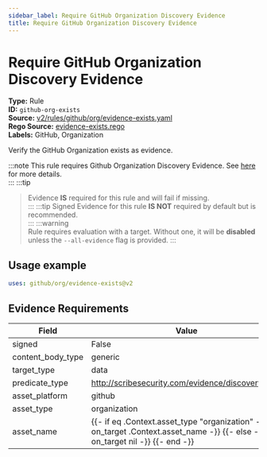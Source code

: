 ```yaml
---
sidebar_label: Require GitHub Organization Discovery Evidence
title: Require GitHub Organization Discovery Evidence
---  
```

# Require GitHub Organization Discovery Evidence  
**Type:** Rule  
**ID:** `github-org-exists`  
**Source:** [v2/rules/github/org/evidence-exists.yaml](https://github.com/scribe-public/sample-policies/blob/main/v2/rules/github/org/evidence-exists.yaml)  
**Rego Source:** [evidence-exists.rego](https://github.com/scribe-public/sample-policies/blob/main/v2/rules/github/org/evidence-exists.rego)  
**Labels:** GitHub, Organization  

Verify the GitHub Organization exists as evidence.

:::note 
This rule requires Github Organization Discovery Evidence. See [here](/docs/platforms/discover#github-discovery) for more details.  
::: 
:::tip 
> Evidence **IS** required for this rule and will fail if missing.  
::: 
:::tip 
Signed Evidence for this rule **IS NOT** required by default but is recommended.  
::: 
:::warning  
Rule requires evaluation with a target. Without one, it will be **disabled** unless the `--all-evidence` flag is provided.
::: 

## Usage example

```yaml
uses: github/org/evidence-exists@v2
```

## Evidence Requirements  
| Field | Value |
|-------|-------|
| signed | False |
| content_body_type | generic |
| target_type | data |
| predicate_type | http://scribesecurity.com/evidence/discovery/v0.1 |
| asset_platform | github |
| asset_type | organization |
| asset_name | {{- if eq .Context.asset_type "organization" -}} {{- on_target .Context.asset_name -}} {{- else -}} {{- on_target nil -}} {{- end -}} |

